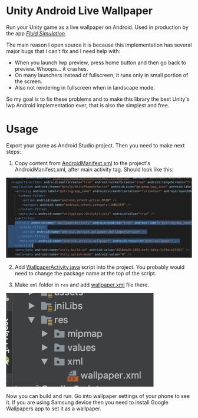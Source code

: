 # Unity Android Live Wallpaper

Run your Unity game as a live wallpaper on Android. Used in production by the app [*Fluid Simulation*](https://play.google.com/store/apps/details?id=games.paveldogreat.fluidsimfree).

The main reason I open source it is because this implementation has several major bugs that I can't fix and I need help with:

- When you launch lwp preview, press home button and then go back to preview. Whoops... it crashes.
- On many launchers instead of fullscreen, it runs only in small portion of the screen.
- Also not rendering in fullscreen when in landscape mode.

So my goal is to fix these problems and to make this library the best Unity's lwp Android implementation ever, that is also the simplest and free.

# Usage

Export your game as Android Studio project. Then you need to make next steps:

1) Copy content from [AndroidManifest.xml](AndroidManifest.xml) to the project's AndroidManifest.xml, after main activity tag. Should look like this:
 <img src="screenshots/manifest_screen.png?raw=true" width="800">

2) Add [WallpaperActivity.java](WallpaperActivity.java) script into the project. You probably would need to change the package name at the top of the script.

3) Make `xml` folder in `res` and add [wallpaper.xml](wallpaper.xml) file there.
 <img src="screenshots/xml.png?raw=true" width="400">

Now you can build and run. Go into wallpaper settings of your phone to see it. If you are using Samsung device then you need to install Google Wallpapers app to set it as a wallpaper.
